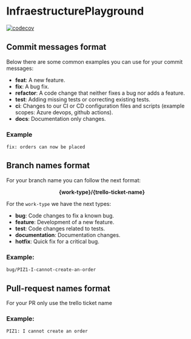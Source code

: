 # InfraestructurePlayground

[![codecov](https://codecov.io/github/dalf2598/InfraestructurePlayground/branch/main/graph/badge.svg?token=5C102BNOTP)](https://codecov.io/github/dalf2598/InfraestructurePlayground)

## Commit messages format

Below there are some common examples you can use for your commit messages:

- **feat**: A new feature.
- **fix**: A bug fix.
- **refactor**: A code change that neither fixes a bug nor adds a feature.
- **test**: Adding missing tests or correcting existing tests.
- **ci**: Changes to our CI or CD configuration files and scripts (example scopes: Azure devops, github actions).
- **docs**: Documentation only changes.

### Example
```shell
fix: orders can now be placed
```
## Branch names format

For your branch name you can follow the next format:

<p align="center"><b>{work-type}/{trello-ticket-name}</b></p>

For the `work-type` we have the next types:

- **bug**: Code changes to fix a known bug.
- **feature**: Development of a new feature.
- **test**: Code changes related to tests.
- **documentation**: Documentation changes.
- **hotfix**: Quick fix for a critical bug.

### Example:

```shell
bug/PIZ1-I-cannot-create-an-order
```
## Pull-request names format
For your PR only use the trello ticket name 

### Example:

```shell
PIZ1: I cannot create an order
```

